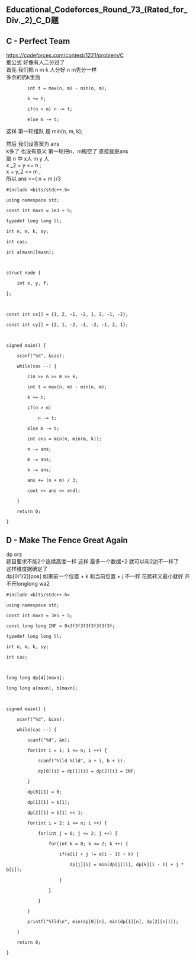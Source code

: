 ## Educational_Codeforces_Round_73_(Rated_for_Div._2)_C_D题

## C - Perfect Team

<https://codeforces.com/contest/1221/problem/C>  
推公式 好像有人二分过了  
首先 我们把 n m k 人分好 n m先分一样  
多余的扔k里面

    
    
    	    int t = max(n, m) - min(n, m);
    		k += t;
    		if(n > m) n -= t;
    		else m -= t;
    

这样 第一轮组队 是 min(n, m, k);

然后 我们设答案为 ans  
k多了 也没有意义 第一轮把n，m掏空了 直接就是ans  
取 n 中 x人 m y 人  
x _2 + y <= n ;  
x + y_2 <= m ;  
所以 ans <=( n + m )/3

    
    
    #include <bits/stdc++.h>
    using namespace std;
    const int maxn = 1e3 + 5;
    typedef long long ll;
    int n, m, k, sy;
    int cas;
    int a[maxn][maxn];
     
    struct node {
    	int x, y, f;
    };
     
    const int cx[] = {1, 2, -1, -2, 1, 2, -1, -2};
    const int cy[] = {2, 1, -2, -1, -2, -1, 2, 1};
     
    signed main() {
    	scanf("%d", &cas);
    	while(cas --) {
    		cin >> n >> m >> k;
    		int t = max(n, m) - min(n, m);
    		k += t;
    		if(n > m) 
    			n -= t;
    		else m -= t;
    		int ans = min(n, min(m, k));
    		n -= ans;
    		m -= ans;
    		k -= ans;
    		ans += (n + m) / 3;
    		cout << ans << endl;
    	}
    	return 0;
    }
    

## D - Make The Fence Great Again

dp orz  
题目要求不能2个连续高度一样 这样 最多一个数据+2 就可以和2边不一样了  
这样维度据确定了  
dp[0/1/2][pos] 如果前一个位置 + k 和当前位置 + j 不一样 花费转义最小就好 开不开longlong wa2

    
    
    #include <bits/stdc++.h>
    using namespace std;
    const int maxn = 3e5 + 5;
    const long long INF = 0x3f3f3f3f3f3f3f3f;
    typedef long long ll;
    int n, m, k, sy;
    int cas;
     
    long long dp[4][maxn];
    long long a[maxn], b[maxn];
     
    signed main() {
    	scanf("%d", &cas);
    	while(cas --) {
    		scanf("%d", &n);
    		for(int i = 1; i <= n; i ++) {
    			scanf("%lld %lld", a + i, b + i);
    			dp[0][i] = dp[1][i] = dp[2][i] = INF;
    		}
    		dp[0][1] = 0;
    		dp[1][1] = b[1];
    		dp[2][1] = b[1] << 1;
    		for(int i = 2; i <= n; i ++) {
    			for(int j = 0; j <= 2; j ++) {
    				for(int k = 0; k <= 2; k ++) {
    					if(a[i] + j != a[i - 1] + k) {
    						dp[j][i] = min(dp[j][i], dp[k][i - 1] + j * b[i]);
    					}
    				}
    			}
    		}
    		printf("%lld\n", min(dp[0][n], min(dp[1][n], dp[2][n])));
    	}
    	return 0;
    }
    

